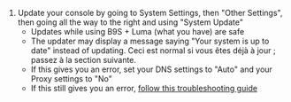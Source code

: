 1. Update your console by going to System Settings, then "Other Settings", then going all the way to the right and using "System Update"
   - Updates while using B9S + Luma (what you have) are safe
   - The updater may display a message saying "Your system is up to date" instead of updating. Ceci est normal si vous êtes déjà à jour ; passez à la section suivante.
   - If this gives you an error, set your DNS settings to "Auto" and your Proxy settings to "No"
   - If this still gives you an error, [follow this troubleshooting guide](troubleshooting#finalizing-setup)
